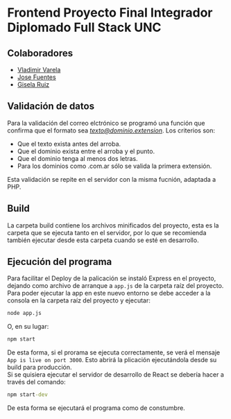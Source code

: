 # Frontend Proyecto Final Integrador Diplomado Full Stack UNC

## Colaboradores
* [Vladimir Varela](https://github.com/VladimirVarelaH)
* [Jose Fuentes](https://github.com/JoanFuentes1981)
* [Gisela Ruiz](https://github.com/franbur)

## Validación de datos
Para la validación del correo elctrónico se programó una función que confirma que el formato sea *texto@dominio.extension*. Los criterios son:
* Que el texto exista antes del arroba.
* Que el dominio exista entre el arroba y el punto.
* Que el dominio tenga al menos dos letras.
* Para los dominios como .com.ar sólo se valida la primera extensión.

Esta validación se repite en el servidor con la misma fucnión, adaptada a PHP.

## Build
La carpeta build contiene los archivos minificados del proyecto, esta es la carpeta que se ejecuta tanto en el servidor, por lo que se recomienda también ejecutar desde esta carpeta cuando se esté en desarrollo.  

## Ejecución del programa
Para facilitar el Deploy de la palicación se instaló Express en el proyecto, dejando como archivo de arranque a `app.js` de la carpeta raíz del proyecto.  
Para poder ejecutar la app en este nuevo entorno se debe acceder a la consola en la carpeta raíz del proyecto y ejecutar:
```cmd
node app.js
```
O, en su lugar:
```cmd
npm start
```
De esta forma, si el prorama se ejecuta correctamente, se verá el mensaje `App is live on port 3000`. Esto abrirá la plicación ejecutándola desde su build para producción.  
Si se quisiera ejecutar el servidor de desarrollo de React se debería hacer a través del comando:
```cmd
npm start-dev
```
De esta forma se ejecutará el programa como de constumbre.

